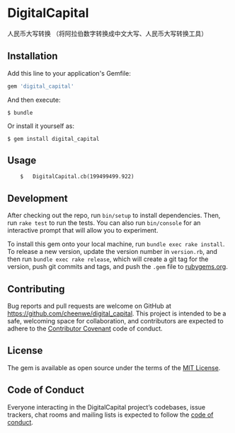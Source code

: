# DigitalCapital

人民币大写转换 （将阿拉伯数字转换成中文大写、人民币大写转换工具）

## Installation

Add this line to your application's Gemfile:

```ruby
gem 'digital_capital'
```

And then execute:

    $ bundle

Or install it yourself as:

    $ gem install digital_capital

## Usage

		$	DigitalCapital.cb(199499499.922)

## Development

After checking out the repo, run `bin/setup` to install dependencies. Then, run `rake test` to run the tests. You can also run `bin/console` for an interactive prompt that will allow you to experiment.

To install this gem onto your local machine, run `bundle exec rake install`. To release a new version, update the version number in `version.rb`, and then run `bundle exec rake release`, which will create a git tag for the version, push git commits and tags, and push the `.gem` file to [rubygems.org](https://rubygems.org).

## Contributing

Bug reports and pull requests are welcome on GitHub at https://github.com/cheenwe/digital_capital. This project is intended to be a safe, welcoming space for collaboration, and contributors are expected to adhere to the [Contributor Covenant](http://contributor-covenant.org) code of conduct.

## License

The gem is available as open source under the terms of the [MIT License](https://opensource.org/licenses/MIT).

## Code of Conduct

Everyone interacting in the DigitalCapital project’s codebases, issue trackers, chat rooms and mailing lists is expected to follow the [code of conduct](https://github.com/cheenwe/digital_capital/blob/master/CODE_OF_CONDUCT.md).
